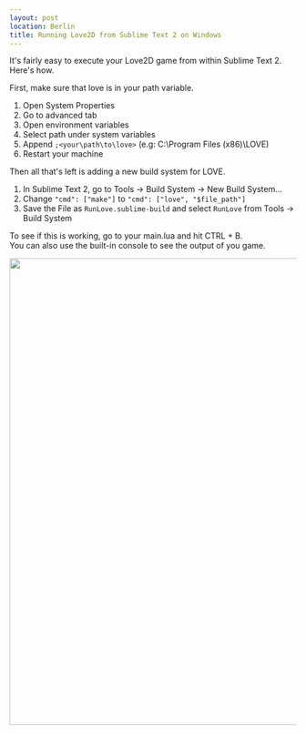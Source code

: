 ```yaml
---
layout: post
location: Berlin
title: Running Love2D from Sublime Text 2 on Windows
---
```

It's fairly easy to execute your Love2D game from within Sublime Text 2. Here's how.

First, make sure that love is in your path variable.

  1. Open System Properties
  2. Go to advanced tab
  3. Open environment variables
  4. Select path under system variables
  5. Append `;<your\path\to\love>` (e.g: C:\Program Files (x86)\LOVE)
  6. Restart your machine

Then all that's left is adding a new build system for LOVE.

  1. In Sublime Text 2, go to Tools -> Build System -> New Build System...
  2. Change `"cmd": ["make"]` to `"cmd": ["love", "$file_path"]`
  3. Save the File as `RunLove.sublime-build` and select `RunLove` from Tools -> Build System

To see if this is working, go to your main.lua and hit CTRL + B.  
You can also use the built-in console to see the output of you game.

<a href="http://i.imgur.com/nSKvX.jpg"><img class="screenshot" src="http://i.imgur.com/nSKvXh.jpg" width="820" /></a>
